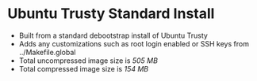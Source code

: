 # Ubuntu Trusty Standard Install

- Built from a standard debootstrap install of Ubuntu Trusty
- Adds any customizations such as root login enabled or SSH keys from ../Makefile.global
- Total uncompressed image size is *505 MB*
- Total compressed image size is *154 MB*
